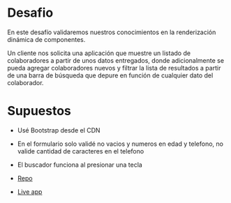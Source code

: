 # Desafio

En este desafío validaremos nuestros conocimientos en la renderización dinámica de componentes.

Un cliente nos solicita una aplicación que muestre un listado de colaboradores a partir de unos datos entregados, donde adicionalmente se pueda agregar colaboradores nuevos y
filtrar la lista de resultados a partir de una barra de búsqueda que depure en función de cualquier dato del colaborador.

# Supuestos
- Usé Bootstrap desde el CDN
- En el formulario solo validé no vacios y numeros en edad y telefono, no valide cantidad de caracteres en el telefono
- El buscador funciona al presionar una tecla   

- [Repo](https://github.com/fisaavedrae/db-colaboradores) 
- [Live app](https://db-colaboradores.vercel.app/) 
